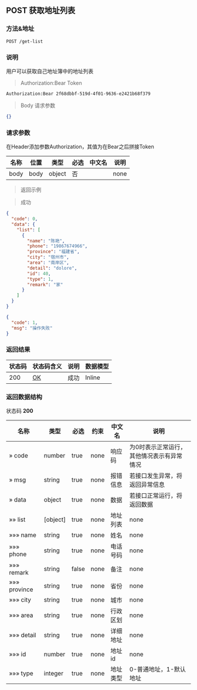 ## POST 获取地址列表

### 方法&地址

```
POST /get-list
```

### 说明

用户可以获取自己地址簿中的地址列表

> Authorization:Bear Token

```
Authorization:Bear 2f68dbbf-519d-4f01-9636-e2421b68f379
```

> Body 请求参数

```json
{}
```

### 请求参数

在Header添加参数Authorization，其值为在Bear之后拼接Token

|名称|位置|类型|必选|中文名|说明|
|---|---|---|---|---|---|
|body|body|object| 否 ||none|

> 返回示例

> 成功

```json
{
  "code": 0,
  "data": {
    "list": [
      {
        "name": "陈艳",
        "phone": "19867674966",
        "province": "福建省",
        "city": "宿州市",
        "area": "南岸区",
        "detail": "dolore",
        "id": 40,
        "type": 1,
        "remark": "家"
      }
    ]
  }
}
```

```json
{
  "code": 1,
  "msg": "操作失败"
}
```

### 返回结果

|状态码|状态码含义|说明|数据模型|
|---|---|---|---|
|200|[OK](https://tools.ietf.org/html/rfc7231#section-6.3.1)|成功|Inline|

### 返回数据结构

状态码 **200**

|名称|类型|必选|约束|中文名|说明|
|---|---|---|---|---|---|
|» code|number|true|none|响应码|为0时表示正常运行，其他情况表示有异常情况|
|» msg|string|true|none|报错信息|若接口发生异常，将返回异常信息|
|» data|object|true|none|数据|若接口正常运行，将返回数据|
|»» list|[object]|true|none|地址列表|none|
|»»» name|string|true|none|姓名|none|
|»»» phone|string|true|none|电话号码|none|
|»»» remark|string|false|none|备注|none|
|»»» province|string|true|none|省份|none|
|»»» city|string|true|none|城市|none|
|»»» area|string|true|none|行政区划|none|
|»»» detail|string|true|none|详细地址|none|
|»»» id|number|true|none|地址id|none|
|»»» type|integer|true|none|地址类型|0-普通地址，1-默认地址|
